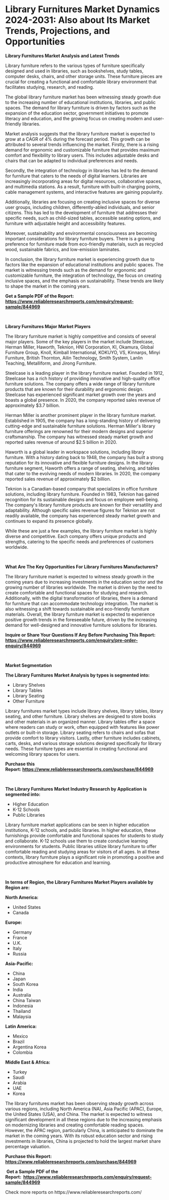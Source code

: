 <p><h1>Library Furnitures Market Dynamics 2024-2031: Also about Its Market Trends, Projections, and Opportunities</h1></p><p><strong>Library Furnitures Market Analysis and Latest Trends</strong></p>
<p><p>Library furniture refers to the various types of furniture specifically designed and used in libraries, such as bookshelves, study tables, computer desks, chairs, and other storage units. These furniture pieces are crucial for creating a functional and comfortable library environment that facilitates studying, research, and reading.</p><p>The global library furniture market has been witnessing steady growth due to the increasing number of educational institutions, libraries, and public spaces. The demand for library furniture is driven by factors such as the expansion of the education sector, government initiatives to promote literacy and education, and the growing focus on creating modern and user-friendly libraries.</p><p>Market analysis suggests that the library furniture market is expected to grow at a CAGR of 4% during the forecast period. This growth can be attributed to several trends influencing the market. Firstly, there is a rising demand for ergonomic and customizable furniture that provides maximum comfort and flexibility to library users. This includes adjustable desks and chairs that can be adapted to individual preferences and needs.</p><p>Secondly, the integration of technology in libraries has led to the demand for furniture that caters to the needs of digital learners. Libraries are increasingly incorporating areas for digital resources, collaborative spaces, and multimedia stations. As a result, furniture with built-in charging points, cable management systems, and interactive features are gaining popularity.</p><p>Additionally, libraries are focusing on creating inclusive spaces for diverse user groups, including children, differently-abled individuals, and senior citizens. This has led to the development of furniture that addresses their specific needs, such as child-sized tables, accessible seating options, and furniture with adjustable height and accessibility features.</p><p>Moreover, sustainability and environmental consciousness are becoming important considerations for library furniture buyers. There is a growing preference for furniture made from eco-friendly materials, such as recycled wood, sustainable fabrics, and low-emission laminates.</p><p>In conclusion, the library furniture market is experiencing growth due to factors like the expansion of educational institutions and public spaces. The market is witnessing trends such as the demand for ergonomic and customizable furniture, the integration of technology, the focus on creating inclusive spaces, and the emphasis on sustainability. These trends are likely to shape the market in the coming years.</p></p>
<p><strong>Get a Sample PDF of the Report:&nbsp; <a href="https://www.reliableresearchreports.com/enquiry/request-sample/844969">https://www.reliableresearchreports.com/enquiry/request-sample/844969</a></strong></p>
<p>&nbsp;</p>
<p><strong>Library Furnitures Major Market Players</strong></p>
<p><p>The library furniture market is highly competitive and consists of several major players. Some of the key players in the market include Steelcase, Herman Miller, Haworth, Teknion, HNI Corporation, KI, Okamura, Global Furniture Group, Knoll, Kimball International, KOKUYO, VS, Kinnarps, Minyi Furniture, British Thornton, Ailin Technology, Smith System, Lanlin Teaching, Metalliform, and Jirong Furniture.</p><p>Steelcase is a leading player in the library furniture market. Founded in 1912, Steelcase has a rich history of providing innovative and high-quality office furniture solutions. The company offers a wide range of library furniture products that are known for their durability and ergonomic design. Steelcase has experienced significant market growth over the years and boasts a global presence. In 2020, the company reported sales revenue of approximately $3.7 billion.</p><p>Herman Miller is another prominent player in the library furniture market. Established in 1905, the company has a long-standing history of delivering cutting-edge and sustainable furniture solutions. Herman Miller's library furniture offerings are renowned for their modern designs and superior craftsmanship. The company has witnessed steady market growth and reported sales revenue of around $2.5 billion in 2020.</p><p>Haworth is a global leader in workspace solutions, including library furniture. With a history dating back to 1948, the company has built a strong reputation for its innovative and flexible furniture designs. In the library furniture segment, Haworth offers a range of seating, shelving, and tables that cater to the evolving needs of modern libraries. In 2020, the company reported sales revenue of approximately $2 billion.</p><p>Teknion is a Canadian-based company that specializes in office furniture solutions, including library furniture. Founded in 1983, Teknion has gained recognition for its sustainable designs and focus on employee well-being. The company's library furniture products are known for their versatility and adaptability. Although specific sales revenue figures for Teknion are not readily available, the company has experienced steady market growth and continues to expand its presence globally.</p><p>While these are just a few examples, the library furniture market is highly diverse and competitive. Each company offers unique products and strengths, catering to the specific needs and preferences of customers worldwide.</p></p>
<p>&nbsp;</p>
<p><strong>What Are The Key Opportunities For Library Furnitures Manufacturers?</strong></p>
<p><p>The library furniture market is expected to witness steady growth in the coming years due to increasing investments in the education sector and the growing number of libraries worldwide. The market is driven by the need to create comfortable and functional spaces for studying and research. Additionally, with the digital transformation of libraries, there is a demand for furniture that can accommodate technology integration. The market is also witnessing a shift towards sustainable and eco-friendly furniture materials. Overall, the library furniture market is expected to experience positive growth trends in the foreseeable future, driven by the increasing demand for well-designed and innovative furniture solutions for libraries.</p></p>
<p><strong>Inquire or Share Your Questions If Any Before Purchasing This Report: <a href="https://www.reliableresearchreports.com/enquiry/pre-order-enquiry/844969">https://www.reliableresearchreports.com/enquiry/pre-order-enquiry/844969</a></strong></p>
<p>&nbsp;</p>
<p><strong>Market Segmentation</strong></p>
<p><strong>The Library Furnitures Market Analysis by types is segmented into:</strong></p>
<p><ul><li>Library Shelves</li><li>Library Tables</li><li>Library Seating</li><li>Other Furniture</li></ul></p>
<p><p>Library furnitures market types include library shelves, library tables, library seating, and other furniture. Library shelves are designed to store books and other materials in an organized manner. Library tables offer a space where readers can study or work, often equipped with features like power outlets or built-in storage. Library seating refers to chairs and sofas that provide comfort to library visitors. Lastly, other furniture includes cabinets, carts, desks, and various storage solutions designed specifically for library needs. These furniture types are essential in creating functional and welcoming library spaces for users.</p></p>
<p><strong>Purchase this Report:&nbsp;<a href="https://www.reliableresearchreports.com/purchase/844969">https://www.reliableresearchreports.com/purchase/844969</a></strong></p>
<p>&nbsp;</p>
<p><strong>The Library Furnitures Market Industry Research by Application is segmented into:</strong></p>
<p><ul><li>Higher Education</li><li>K-12 Schools</li><li>Public Libraries</li></ul></p>
<p><p>Library furniture market applications can be seen in higher education institutions, K-12 schools, and public libraries. In higher education, these furnishings provide comfortable and functional spaces for students to study and collaborate. K-12 schools use them to create conducive learning environments for students. Public libraries utilize library furniture to offer comfortable reading and studying areas for visitors of all ages. In all these contexts, library furniture plays a significant role in promoting a positive and productive atmosphere for education and learning.</p></p>
<p>&nbsp;</p>
<p><strong>In terms of Region, the Library Furnitures Market Players available by Region are:</strong></p>
<p>
    <p> <strong> North America: </strong>
        <ul>
            <li>United States</li>
            <li>Canada</li>
        </ul>
        </p> 
    <p> <strong> Europe: </strong>
        <ul>
            <li>Germany</li>
            <li>France</li>
            <li>U.K.</li>
            <li>Italy</li>
            <li>Russia</li>
        </ul>
        </p> 
    <p> <strong> Asia-Pacific: </strong>
        <ul>
            <li>China</li>
            <li>Japan</li>
            <li>South Korea</li>
            <li>India</li>
            <li>Australia</li>
            <li>China Taiwan</li>
            <li>Indonesia</li>
            <li>Thailand</li>
            <li>Malaysia</li>
        </ul>
        </p> 
    <p> <strong> Latin America: </strong>
        <ul>
            <li>Mexico</li>
            <li>Brazil</li>
            <li>Argentina Korea</li>
            <li>Colombia</li>
        </ul>
        </p> 
    <p> <strong> Middle East & Africa: </strong>
        <ul>
            <li>Turkey</li>
            <li>Saudi</li>
            <li>Arabia</li>
            <li>UAE</li>
            <li>Korea</li>
        </ul>
    </p>
    </p>
<p><p>The library furnitures market has been observing steady growth across various regions, including North America (NA), Asia Pacific (APAC), Europe, the United States (USA), and China. The market is expected to witness significant development in all these regions due to the increasing emphasis on modernizing libraries and creating comfortable reading spaces. However, the APAC region, particularly China, is anticipated to dominate the market in the coming years. With its robust education sector and rising investments in libraries, China is projected to hold the largest market share percentage valuation.</p></p>
<p><strong>Purchase this Report: <a href="https://www.reliableresearchreports.com/purchase/844969">https://www.reliableresearchreports.com/purchase/844969</a></strong></p>
<p>&nbsp;<strong>Get a Sample PDF of the Report:&nbsp;&nbsp;<a href="https://www.reliableresearchreports.com/enquiry/request-sample/844969">https://www.reliableresearchreports.com/enquiry/request-sample/844969</a></strong></p>
<p><strong></strong></p>
<p>Check more reports on https://www.reliableresearchreports.com/</p>